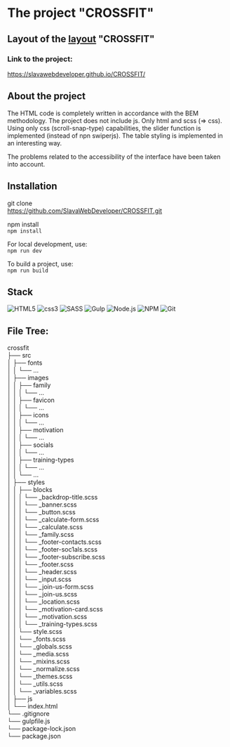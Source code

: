 # The project "CROSSFIT"

## Layout of the [layout](https://www.figma.com/file/a854pffZkzrOTQhEAtGG6R/10%2B-Free-Web-UI-designs-(Community)-(Copy)?type=design&node-id=0-1&mode=design&t=ieTnLr2s1LDF37D3-0) "CROSSFIT"

### Link to the project:
https://slavawebdeveloper.github.io/CROSSFIT/

## About the project
The HTML code is completely written in accordance with the BEM methodology. The project does not include js. Only html and scss (=> css). Using only css (scroll-snap-type) capabilities, the slider function is implemented (instead of npn swiperjs). The table styling is implemented in an interesting way.

The problems related to the accessibility of the interface have been taken into account.

## Installation

git clone  
https://github.com/SlavaWebDeveloper/CROSSFIT.git

npm install  
`npm install` 

For local development, use:  
`npm run dev`

To build a project, use:  
`npm run build`

## Stack
![HTML5](https://img.shields.io/badge/HTML5-E34F26?style=for-the-badge&logo=html5&logoColor=white)
![css3](https://img.shields.io/badge/CSS3-1572B6?style=for-the-badge&logo=css3&logoColor=white)
![SASS](https://img.shields.io/badge/SASS-hotpink.svg?style=for-the-badge&logo=SASS&logoColor=white)
![Gulp](https://img.shields.io/badge/GULP-%23CF4647.svg?style=for-the-badge&logo=gulp&logoColor=white)
![Node.js](https://img.shields.io/badge/Node.js-43853D?style=for-the-badge&logo=node.js&logoColor=white)
![NPM](https://img.shields.io/badge/NPM-%23CB3837.svg?style=for-the-badge&logo=npm&logoColor=white)
![Git](https://img.shields.io/badge/git-%23F05033.svg?style=for-the-badge&logo=git&logoColor=white)

## File Tree:
crossfit  
├── src  
│   ├── fonts  
│   │   └── ...  
│   ├── images  
│   │   ├── family  
│   │   │   └── ...  
│   │   ├── favicon  
│   │   │   └── ...  
│   │   ├── icons  
│   │   │   └── ...  
│   │   ├── motivation  
│   │   │   └── ...  
│   │   ├── socials  
│   │   │   └── ...  
│   │   ├── training-types  
│   │   │   └── ...  
│   │   └── ...  
│   ├── styles  
│   │   ├── blocks  
│   │   │   └── _backdrop-title.scss  
│   │   │   └── _banner.scss  
│   │   │   └── _button.scss  
│   │   │   └── _calculate-form.scss  
│   │   │   └── _calculate.scss  
│   │   │   └── _family.scss  
│   │   │   └── _footer-contacts.scss  
│   │   │   └── _footer-soc1als.scss  
│   │   │   └── _footer-subscribe.scss  
│   │   │   └── _footer.scss  
│   │   │   └── _header.scss  
│   │   │   └── _input.scss  
│   │   │   └── _join-us-form.scss  
│   │   │   └── _join-us.scss  
│   │   │   └── _location.scss  
│   │   │   └── _motivation-card.scss  
│   │   │   └── _motivation.scss  
│   │   │   └── _training-types.scss  
│   │   └── style.scss  
│   │   └── _fonts.scss  
│   │   └── _globals.scss  
│   │   └── _media.scss  
│   │   └── _mixins.scss  
│   │   └── _normalize.scss  
│   │   └── _themes.scss  
│   │   └── _utils.scss  
│   │   └── _variables.scss  
│   ├── js  
│   └── index.html  
└── .gitignore   
└── gulpfile.js  
└── package-lock.json  
└── package.json  
